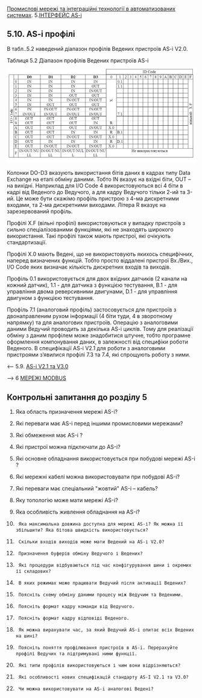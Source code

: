 [Промислові мережі та інтеграційні технології в автоматизованих системах](README.md). 5.[ІНТЕРФЕЙС AS-i](5.md)

## 5.10. AS-i профілі

В табл..5.2 наведений діапазон профілів Ведених пристроїв AS-i V2.0. 

Таблиця 5.2 Діапазон профілів Ведених пристроїв AS-i

<a href="media5/t5_2.png" target="_blank"><img src="media5/t5_2.png"/></a> 

Колонки DO-D3 вказують використання бітів даних в кадрах типу Data Exchange на етапі обміну даними. Тобто IN вказує на вхідні біти, OUT – на вихідні. Наприклад для I/O Code 4 використовуються всі 4 біти в кадрі від Веденого до Ведучого, а для кадру Ведучого тільки 2-ий та 3-ий. Це може бути скажімо профіль пристрою з 4-ма дискретними входами, та 2-ма дискретними виходами. Літера R вказує на зарезервований профіль.

Профілі X.F (вільні профілі) використовуються у випадку пристроїв з сильно спеціалізованими функціями, які не знаходять широкого використання. Такі профілі також мають пристрої, які очікують стандартизації. 

Профілі X.0 мають Ведені, що не використовують якихось специфічних, наперед визначених функцій. Тобто просто віддалені пристрої Вх./Вих., I/O Code яких визначає кількість дискретних входів та виходів. 

Профіль 0.1 використовується для двох вхідних датчиків (2 канали на кожний датчик), 1.1 - для датчика з функцією тестування, B.1 - для управління двома реверсивними двигунами, D.1 - для управління двигуном з функцією тестування. 

Профіль 7.1 (аналоговий профіль) застосовується для пристроїв з двонаправленим рухом інформації (4 біти туди, 4 в зворотному напрямку) та для аналогових пристроїв. Операцію з аналоговими даними Ведучий проводить за декілька AS-i циклів. Тому для реалізації обміну з даним профілем може знадобитися штучне, тобто програмне оформлення компонування даних, в залежності від специфіки роботи Веденого. В специфікації AS-i V2.1 для роботи з аналоговими пристроями з’явилися профілі 7.3 та 7.4, які спрощують роботу з ними. 

<-- 5.9. [AS-i V2.1 та V3.0](5_9.md) 

--> 6 [МЕРЕЖІ MODBUS](6.md)

## Контрольні запитання до розділу 5

1.   Яка область призначення мережі AS-і?

2.   Які переваги має AS-і перед іншими промисловими мережами?

3.   Які обмеження має AS-і ?

4.   Які пристрої можна підключати до AS-і?

5.   Які основне обладнання використовується при побудові мережі AS-і ?

6.   Які мережні кабелі можна використовувати при побудові AS-і?

7.   Які переваги має спеціальний "жовтий" AS-і – кабель?

8.   Яку топологію може мати мережі AS-і?

9.   Яка особливість живлення обладнання на AS-і?

10.      Яка максимальна довжина доступна для мережі AS-і? Як можна її збільшити? Яка бітова швидкість використовується? 

11.      Скільки входів виходів може мати Ведений на AS-і V2.0?

12.      Призначення буферів обміну Ведучого і Ведених?

13.      Які процедури відбуваються під час конфігурування шини і окремих її складових?

14.      В яких режимах може працювати Ведучий після активації Ведених?

15.      Поясніть схему обміну даними процесу між Ведучим та Веденими.

16.      Поясніть формат кадру команди від Ведучого.

17.      Поясніть формат кадру відповіді Веденого.

18.      Як можна вирахувати час, за який Ведучий AS-i опитає всіх Ведених на шині?

19.      Поясніть поняття профілювання пристроїв в AS-i. Перерахуйте профілі Ведучих та підтримувані ними функції. 

20.      Які типи профілів використовуються і чим вони відрізняються?

21.      Які особливості нових специфікацій стандарту AS-I V2.1 та V3.0?

22.      Чи можна використовувати на AS-i аналогові Ведені?
